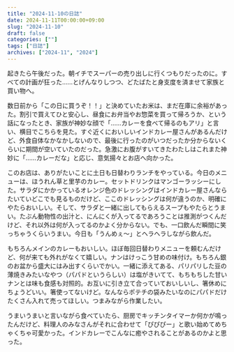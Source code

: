 ```yaml
---
title: "2024-11-10の日誌"
date: 2024-11-11T00:00:00+09:00
slug: "2024-11-10"
draft: false
categories: [""]
tags: ["日誌"]
archives: ["2024-11", "2024"]
---
```

起きたら午後だった。朝イチでスーパーの売り出しに行くつもりだったのに。すべての計画が狂った……とげんなりしつつ、どたばたと身支度を済ませて家族と買い物へ。

数日前から「この日に買うぞ！！」と決めていたお米は、まだ在庫に余裕があった。割引で買えてひと安心し、昼食にお弁当やお惣菜を買って帰ろうか、という話になったとき、家族が神妙な顔で「……カレーを食べて帰るのもアリ」と言い、横目でこちらを見た。すぐ近くにおいしいインドカレー屋さんがあるんだけど、外食自体なかなかしないので、最後に行ったのがいつだったか分からないくらいに期間が空いていたのだった。急激にお腹がすいてきたわたしはこれまた神妙に「……カレーだな」と応じ、意気揚々とお店へ向かった。

このお店は、ありがたいことに土日も日替わりランチをやっている。今日のメニューは、ほうれん草と里芋のカレー。セットドリンクはマンゴーラッシーにした。サラダにかかっているオレンジ色のドレッシングはインドカレー屋さんならたいていどこでも見るものだけど、ここのドレッシングは何が違うのか、明確にやたらおいしい。そして、サラダと一緒に出してもらえるスープもやたらとうまい。たぶん動物性の出汁と、にんにくが入ってるであろうことは推測がつくんだけど、それ以外は何が入ってるのかよく分からない。でも、一口飲んだ瞬間に笑っちゃうくらいうまい。今日も「うんめぇ〜」とヘラヘラしながら飲んだ。

もちろんメインのカレーもおいしい。ほぼ毎回日替わりメニューを頼むんだけど、何が来ても外れがなくて嬉しい。ナンはけっこう甘めの味付け。もちろん銀のお盆から盛大にはみ出すくらいでかい。一緒に添えてある、パリパリした豆の薄焼きみたいなやつ（パパドというらしい）は塩がきいてて、もちもちした甘いナンとは味も食感も対照的。お互いに引き立て合っていておいしいし、箸休めにちょうどいい。箸使ってないけど。なんならポテチの袋みたいなのにパパドだけたくさん入れて売ってほしい。つまみながら作業したい。

うまいうまいと言いながら食べていたら、厨房でキッチンタイマーか何かが鳴ったんだけど、料理人のみなさんがそれに合わせて「ぴぴぴー」と歌い始めてめちゃくちゃ可愛かった。インドカレーでこんなに癒やされることがあるのかよと思った。
